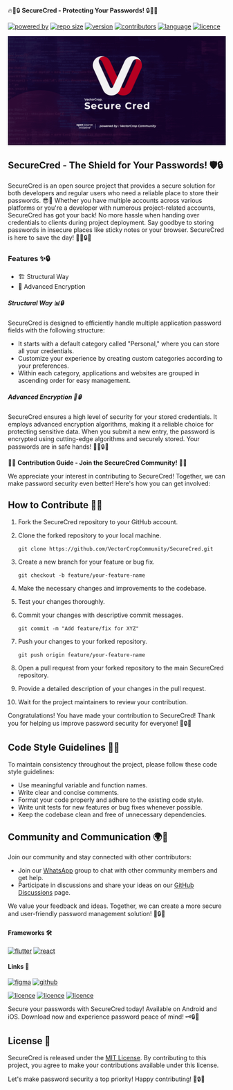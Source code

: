 🔥🚀🔒 **SecureCred - Protecting Your Passwords!** 🔒🚀🔥

[![powered by](https://img.shields.io/badge/powered_by-VectorCrop_Community-red)](#)
[![repo size](https://img.shields.io/github/repo-size/VectorCropCommunity/SecureCred)](#)
[![version](https://img.shields.io/github/v/tag/VectorCropCommunity/SecureCred)](#)
[![contributors](https://img.shields.io/github/contributors/VectorCropCommunity/SecureCred)](#)
[![language](https://img.shields.io/github/languages/top/VectorCropCommunity/SecureCred)](#)
[![licence](https://img.shields.io/github/license/VectorCropCommunity/SecureCred)](#)

![open](.github/media/social.png)

## SecureCred - The Shield for Your Passwords! 🛡️🔒

SecureCred is an open source project that provides a secure solution for both developers and regular users who need a reliable place to store their passwords. 😎🔐 Whether you have multiple accounts across various platforms or you're a developer with numerous project-related accounts, SecureCred has got your back! No more hassle when handing over credentials to clients during project deployment.  Say goodbye to storing passwords in insecure places like sticky notes or your browser. SecureCred is here to save the day! 🦸‍♂️🔒💪

### Features ✨🔒

- 🏗️ Structural Way
- 🔐 Advanced Encryption

##### Structural Way 📊🔒

SecureCred is designed to efficiently handle multiple application password fields with the following structure:

- It starts with a default category called "Personal," where you can store all your credentials.
- Customize your experience by creating custom categories according to your preferences.
- Within each category, applications and websites are grouped in ascending order for easy management.

##### Advanced Encryption 🔐🔒

SecureCred ensures a high level of security for your stored credentials. It employs advanced encryption algorithms, making it a reliable choice for protecting sensitive data. When you submit a new entry, the password is encrypted using cutting-edge algorithms and securely stored. Your passwords are in safe hands! 💂‍♂️🔒🔐

🎉🤝 **Contribution Guide - Join the SecureCred Community!** 🤝🎉

We appreciate your interest in contributing to SecureCred! Together, we can make password security even better! Here's how you can get involved:

## How to Contribute 🙌🌟

1. Fork the SecureCred repository to your GitHub account.
2. Clone the forked repository to your local machine.

   ```
   git clone https://github.com/VectorCropCommunity/SecureCred.git
   ```

3. Create a new branch for your feature or bug fix.

   ```
   git checkout -b feature/your-feature-name
   ```

4. Make the necessary changes and improvements to the codebase.
5. Test your changes thoroughly.
6. Commit your changes with descriptive commit messages.

   ```
   git commit -m "Add feature/fix for XYZ"
   ```

7. Push your changes to your forked repository.

   ```
   git push origin feature/your-feature-name
   ```

8. Open a pull request from your forked repository to the main SecureCred repository.
9. Provide a detailed description of your changes in the pull request.
10. Wait for the project maintainers to review your contribution.

Congratulations! You have made your contribution to SecureCred! Thank you for helping us improve password security for everyone! 🚀🔒🤝

## Code Style Guidelines 🌟📝

To maintain consistency throughout the project, please follow these code style guidelines:

- Use meaningful variable and function names.
- Write clear and concise comments.
- Format your code properly and adhere to the existing code style.
- Write unit tests for new features or bug fixes whenever possible.
- Keep the codebase clean and free of unnecessary dependencies.

## Community and Communication 🌍💬

Join our community and stay connected with other contributors:

- Join our [WhatsApp](https://chat.whatsapp.com/LrJBCBUg1czLVr0oSvVXy6) group to chat with other community members and get help.
- Participate in discussions and share your ideas on our [GitHub Discussions](https://github.com/VectorCropCommunity/SecureCred/discussions) page.

We value your feedback and ideas. Together, we can create a more secure and user-friendly password management solution! 🙌🔒💪

#### Frameworks 🛠️

[![flutter](https://img.shields.io/badge/Flutter-02569B?style=for-the-badge&logo=flutter&logoColor=white)](#)
[![react](https://img.shields.io/badge/React_Native-20232A?style=for-the-badge&logo=react&logoColor=61DAFB)](#)

#### Links 🔗

[![figma](https://skillicons.dev/icons?i=figma)](https://www.figma.com/file/I10VRUqyXnNIwdVxrLTSjT/SecureCred-UI?type=design&node-id=0-1&t=tEyDPLQzOh5zBsgD-0)
[![github](https://skillicons.dev/icons?i=github)](https://github.com/VectorCropCommunity/SecureCred)

[![licence](https://img.shields.io/badge/Android-3DDC84?style=for-the-badge&logo=android&logoColor=white)](#)
[![licence](https://img.shields.io/badge/iOS-000000?style=for-the-badge&logo=ios&logoColor=white)](#)
[![licence](https://camo.githubusercontent.com/1ada9a29098638fc415b2738ecab9ac30d5c829423439503581008838f29a372/68747470733a2f2f696d672e736869656c64732e696f2f62616467652f4f70656e253230536f75726365253230496e69746961746976652d3344413633392e7376673f7374796c653d666f722d7468652d6261646765266c6f676f3d4f70656e2d536f757263652d496e6974696174697665266c6f676f436f6c6f723d7768697465)](#)

Secure your passwords with SecureCred today! Available on Android and iOS. Download now and experience password peace of mind! 🗝️🔒📲

## License 📜

SecureCred is released under the [MIT License](LICENSE). By contributing to this project, you agree to make your contributions available under this license.

Let's make password security a top priority! Happy contributing! 🎉🔒🚀
